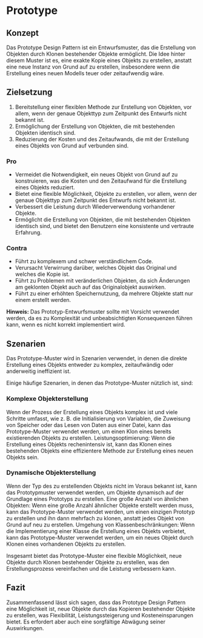 # Prototype

## Konzept

Das Prototype Design Pattern ist ein Entwurfsmuster, das die Erstellung von Objekten durch Klonen bestehender Objekte ermöglicht. Die Idee hinter diesem Muster ist es, eine exakte Kopie eines Objekts zu erstellen, anstatt eine neue Instanz von Grund auf zu erstellen, insbesondere wenn die Erstellung eines neuen Modells teuer oder zeitaufwendig wäre.

## Zielsetzung

1. Bereitstellung einer flexiblen Methode zur Erstellung von Objekten, vor allem, wenn der genaue Objekttyp zum Zeitpunkt des Entwurfs nicht bekannt ist.
2. Ermöglichung der Erstellung von Objekten, die mit bestehenden Objekten identisch sind.
3. Reduzierung der Kosten und des Zeitaufwands, die mit der Erstellung eines Objekts von Grund auf verbunden sind.

### Pro

* Vermeidet die Notwendigkeit, ein neues Objekt von Grund auf zu konstruieren, was die Kosten und den Zeitaufwand für die Erstellung eines Objekts reduziert.
* Bietet eine flexible Möglichkeit, Objekte zu erstellen, vor allem, wenn der genaue Objekttyp zum Zeitpunkt des Entwurfs nicht bekannt ist.
* Verbessert die Leistung durch Wiederverwendung vorhandener Objekte.
* Ermöglicht die Erstellung von Objekten, die mit bestehenden Objekten identisch sind, und bietet den Benutzern eine konsistente und vertraute Erfahrung.

### Contra

* Führt zu komplexem und schwer verständlichem Code.
* Verursacht Verwirrung darüber, welches Objekt das Original und welches die Kopie ist.
* Führt zu Problemen mit veränderlichen Objekten, da sich Änderungen am geklonten Objekt auch auf das Originalobjekt auswirken.
* Führt zu einer erhöhten Speichernutzung, da mehrere Objekte statt nur einem erstellt werden.

**Hinweis:** Das Prototyp-Entwurfsmuster sollte mit Vorsicht verwendet werden, da es zu Komplexität und unbeabsichtigten Konsequenzen führen kann, wenn es nicht korrekt implementiert wird.

## Szenarien

Das Prototype-Muster wird in Szenarien verwendet, in denen die direkte Erstellung eines Objekts entweder zu komplex, zeitaufwändig oder anderweitig ineffizient ist.

Einige häufige Szenarien, in denen das Prototype-Muster nützlich ist, sind:

### Komplexe Objekterstellung

Wenn der Prozess der Erstellung eines Objekts komplex ist und viele Schritte umfasst, wie z. B. die Initialisierung von Variablen, die Zuweisung von Speicher oder das Lesen von Daten aus einer Datei, kann das Prototype-Muster verwendet werden, um einen Klon eines bereits existierenden Objekts zu erstellen.
Leistungsoptimierung: Wenn die Erstellung eines Objekts rechenintensiv ist, kann das Klonen eines bestehenden Objekts eine effizientere Methode zur Erstellung eines neuen Objekts sein.

### Dynamische Objekterstellung

Wenn der Typ des zu erstellenden Objekts nicht im Voraus bekannt ist, kann das Prototypmuster verwendet werden, um Objekte dynamisch auf der Grundlage eines Prototyps zu erstellen.
Eine große Anzahl von ähnlichen Objekten: Wenn eine große Anzahl ähnlicher Objekte erstellt werden muss, kann das Prototype-Muster verwendet werden, um einen einzigen Prototyp zu erstellen und ihn dann mehrfach zu klonen, anstatt jedes Objekt von Grund auf neu zu erstellen.
Umgehung von Klassenbeschränkungen: Wenn die Implementierung einer Klasse die Erstellung eines Objekts verbietet, kann das Prototype-Muster verwendet werden, um ein neues Objekt durch Klonen eines vorhandenen Objekts zu erstellen.

Insgesamt bietet das Prototype-Muster eine flexible Möglichkeit, neue Objekte durch Klonen bestehender Objekte zu erstellen, was den Erstellungsprozess vereinfachen und die Leistung verbessern kann.

## Fazit

Zusammenfassend lässt sich sagen, dass das Prototype Design Pattern eine Möglichkeit ist, neue Objekte durch das Kopieren bestehender Objekte zu erstellen, was Flexibilität, Leistungssteigerung und Kosteneinsparungen bietet. Es erfordert aber auch eine sorgfältige Abwägung seiner Auswirkungen.
